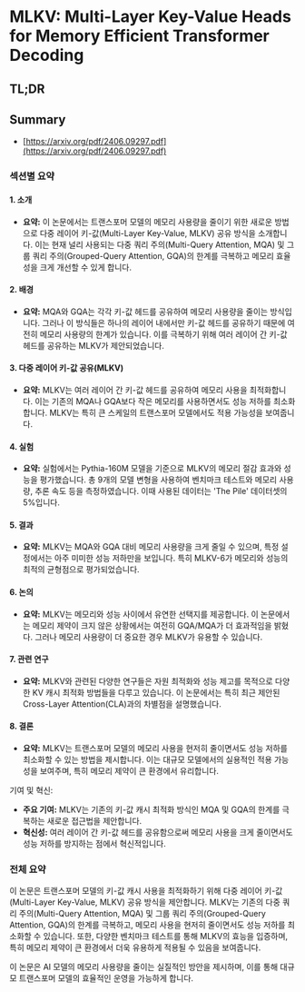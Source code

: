 # MLKV: Multi-Layer Key-Value Heads for Memory Efficient Transformer Decoding
## TL;DR
## Summary
- [https://arxiv.org/pdf/2406.09297.pdf](https://arxiv.org/pdf/2406.09297.pdf)

### 섹션별 요약

#### 1. 소개
- **요약:** 이 논문에서는 트랜스포머 모델의 메모리 사용량을 줄이기 위한 새로운 방법으로 다중 레이어 키-값(Multi-Layer Key-Value, MLKV) 공유 방식을 소개합니다. 이는 현재 널리 사용되는 다중 쿼리 주의(Multi-Query Attention, MQA) 및 그룹 쿼리 주의(Grouped-Query Attention, GQA)의 한계를 극복하고 메모리 효율성을 크게 개선할 수 있게 합니다.

#### 2. 배경
- **요약:** MQA와 GQA는 각각 키-값 헤드를 공유하여 메모리 사용량을 줄이는 방식입니다. 그러나 이 방식들은 하나의 레이어 내에서만 키-값 헤드를 공유하기 때문에 여전히 메모리 사용량의 한계가 있습니다. 이를 극복하기 위해 여러 레이어 간 키-값 헤드를 공유하는 MLKV가 제안되었습니다.

#### 3. 다중 레이어 키-값 공유(MLKV)
- **요약:** MLKV는 여러 레이어 간 키-값 헤드를 공유하여 메모리 사용을 최적화합니다. 이는 기존의 MQA나 GQA보다 작은 메모리를 사용하면서도 성능 저하를 최소화합니다. MLKV는 특히 큰 스케일의 트랜스포머 모델에서도 적용 가능성을 보여줍니다.

#### 4. 실험
- **요약:** 실험에서는 Pythia-160M 모델을 기준으로 MLKV의 메모리 절감 효과와 성능을 평가했습니다. 총 9개의 모델 변형을 사용하여 벤치마크 테스트와 메모리 사용량, 추론 속도 등을 측정하였습니다. 이때 사용된 데이터는 'The Pile' 데이터셋의 5%입니다.

#### 5. 결과
- **요약:** MLKV는 MQA와 GQA 대비 메모리 사용량을 크게 줄일 수 있으며, 특정 설정에서는 아주 미미한 성능 저하만을 보입니다. 특히 MLKV-6가 메모리와 성능의 최적의 균형점으로 평가되었습니다.

#### 6. 논의
- **요약:** MLKV는 메모리와 성능 사이에서 유연한 선택지를 제공합니다. 이 논문에서는 메모리 제약이 크지 않은 상황에서는 여전히 GQA/MQA가 더 효과적임을 밝혔다. 그러나 메모리 사용량이 더 중요한 경우 MLKV가 유용할 수 있습니다.

#### 7. 관련 연구
- **요약:** MLKV와 관련된 다양한 연구들은 자원 최적화와 성능 제고를 목적으로 다양한 KV 캐시 최적화 방법들을 다루고 있습니다. 이 논문에서는 특히 최근 제안된 Cross-Layer Attention(CLA)과의 차별점을 설명했습니다.

#### 8. 결론
- **요약:** MLKV는 트랜스포머 모델의 메모리 사용을 현저히 줄이면서도 성능 저하를 최소화할 수 있는 방법을 제시합니다. 이는 대규모 모델에서의 실용적인 적용 가능성을 보여주며, 특히 메모리 제약이 큰 환경에서 유리합니다.

기여 및 혁신:
- **주요 기여:** MLKV는 기존의 키-값 캐시 최적화 방식인 MQA 및 GQA의 한계를 극복하는 새로운 접근법을 제안합니다.
- **혁신성:** 여러 레이어 간 키-값 헤드를 공유함으로써 메모리 사용을 크게 줄이면서도 성능 저하를 방지하는 점에서 혁신적입니다.

### 전체 요약
이 논문은 트랜스포머 모델의 키-값 캐시 사용을 최적화하기 위해 다중 레이어 키-값(Multi-Layer Key-Value, MLKV) 공유 방식을 제안합니다. MLKV는 기존의 다중 쿼리 주의(Multi-Query Attention, MQA) 및 그룹 쿼리 주의(Grouped-Query Attention, GQA)의 한계를 극복하고, 메모리 사용을 현저히 줄이면서도 성능 저하를 최소화할 수 있습니다. 또한, 다양한 벤치마크 테스트를 통해 MLKV의 효능을 입증하며, 특히 메모리 제약이 큰 환경에서 더욱 유용하게 적용될 수 있음을 보여줍니다. 

이 논문은 AI 모델의 메모리 사용량을 줄이는 실질적인 방안을 제시하며, 이를 통해 대규모 트랜스포머 모델의 효율적인 운영을 가능하게 합니다.